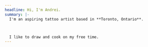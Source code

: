 ```yaml
---
headline: Hi, I'm Andrei.
summary: |-
  I'm an aspiring tattoo artist based in **Toronto, Ontario**.



  I like to draw and cook on my free time.
---
```

